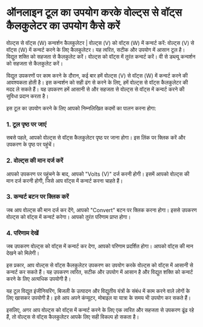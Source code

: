 ऑनलाइन टूल का उपयोग करके वोल्ट्स से वॉट्स कैलकुलेटर का उपयोग कैसे करें
======================================================================

वोल्ट्स से वॉट्स (W) कन्वर्शन कैलकुलेटर | वोल्ट्स (V) को वॉट्स (W) में कन्वर्ट करें: वोल्ट्स (V) से वॉट्स (W) में कन्वर्ट करने के लिए कैलकुलेटर। यह त्वरित, सटीक और उपयोग में आसान टूल है। विद्युत शक्ति को सहजता से कैलकुलेट करें। वोल्ट्स को वॉट्स में तुरंत कन्वर्ट करें। वी से डब्ल्यू कन्वर्शन को सहजता से कैलकुलेट करें।

विद्युत उपकरणों पर काम करने के दौरान, कई बार हमें वोल्ट्स (V) से वॉट्स (W) में कन्वर्ट करने की आवश्यकता होती है। इस कन्वर्शन को सही ढंग से करने के लिए, हमें वोल्ट्स से वॉट्स कैलकुलेटर की मदद ले सकते हैं। यह उपकरण हमें आसानी से और सहजता से वोल्ट्स से वॉट्स में कन्वर्ट करने की सुविधा प्रदान करता है।

इस टूल का उपयोग करने के लिए आपको निम्नलिखित कदमों का पालन करना होगा:

### 1. टूल पृष्ठ पर जाएं

सबसे पहले, आपको वोल्ट्स से वॉट्स कैलकुलेटर पृष्ठ पर जाना होगा। इस लिंक पर क्लिक करें और उपकरण के पृष्ठ पर पहुंचें।

### 2. वोल्ट्स की मान दर्ज करें

आपको उपकरण पर पहुंचने के बाद, आपको "Volts (V)" दर्ज करनी होगी। इसमें आपको वोल्ट्स की मान दर्ज करनी होगी, जिसे आप वॉट्स में कन्वर्ट करना चाहते हैं।

### 3. कन्वर्ट बटन पर क्लिक करें

जब आप वोल्ट्स की मान दर्ज कर देंगे, आपको "Convert" बटन पर क्लिक करना होगा। इससे उपकरण वोल्ट्स को वॉट्स में कन्वर्ट करेगा। आपको तुरंत परिणाम प्राप्त होगा।

### 4. परिणाम देखें

जब उपकरण वोल्ट्स को वॉट्स में कन्वर्ट कर देगा, आपको परिणाम प्रदर्शित होगा। आपको वॉट्स की मान देखने को मिलेगी।

इस प्रकार, आप वोल्ट्स से वॉट्स कैलकुलेटर उपकरण का उपयोग करके वोल्ट्स को वॉट्स में आसानी से कन्वर्ट कर सकते हैं। यह उपकरण त्वरित, सटीक और उपयोग में आसान है और विद्युत शक्ति को कन्वर्ट करने के लिए अत्यधिक उपयोगी है।

यह टूल विद्युत इंजीनियरिंग, बिजली के उत्पादन और विद्युतीय यंत्रों के संबंध में काम करने वाले लोगों के लिए खासकर उपयोगी है। इसे आप अपने कंप्यूटर, मोबाइल या यात्रा के समय भी उपयोग कर सकते हैं।

इसलिए, अगर आप वोल्ट्स को वॉट्स में कन्वर्ट करने के लिए एक त्वरित और सहजता से उपकरण ढूंढ रहे हैं, तो वोल्ट्स से वॉट्स कैलकुलेटर आपके लिए सही विकल्प हो सकता है।